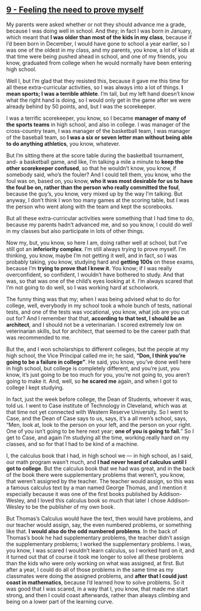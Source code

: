 ## [9 - Feeling the need to prove myself](http://webofstories.com/play/17068)

My parents were asked whether or not they should advance me a grade,
because I was doing well in school. And they; in fact I was born in
January, which meant that **I was older than most of the kids in my
class**, because if I’d been born in December, I would have gone to
school a year earlier, so I was one of the oldest in my class, and my
parents, you know, a lot of kids at that time were being pushed ahead
in school, and one of my friends, you know, graduated from college when
he would normally have been entering high school.

Well I, but I’m glad
that they resisted this, because it gave me this time for all these
extra-curricular activities, so I was always into a lot of things. **I
mean sports; I was a terrible athlete**. I’m tall, but my left hand
doesn’t know what the right hand is doing, so I would only get in the
game after we were already behind by 50 points, and, but I was the
scorekeeper. 

I was a terrific scorekeeper, you know, so I became
**manager of many of the sports teams** in high school, and also in
college. I was manager of the cross-country team, I was manager of the
basketball team, I was manager of the baseball team, so **I was a six or
seven letter man without being able to do anything athletics**, you know,
whatever. 

But I’m sitting there at the score table during the
basketball tournament, and- a basketball game, and like, I’m talking a
mile a minute to **keep the other scorekeeper confused**, so that he
wouldn’t know, you know, if somebody said, who’s the fouler? And I
could tell them, you know, who the foul was on, based on, you know,
**who it was most desirable for us to have the foul be on, rather than
the person who really committed the foul**, because the guy’s, you know,
very mixed up by the way I’m talking. But anyway, I don’t think I won
too many games at the scoring table, but I was the person who went
along with the team and kept the scorebooks.

But all these
extra-curricular activities were something that I had time to do,
because my parents hadn’t advanced me, and so you know, I could do
well in my classes but also participate in lots of other things.

Now
my, but, you know, so here I am, doing rather well at school, but I’ve
still got an **inferiority complex**. I’m still always trying to prove
myself. I’m thinking, you know, maybe I’m not getting it well, and in
fact, so I was probably taking, you know, studying hard and **getting
100s** on these exams, because I’m **trying to prove that I knew it**. You
know; if I was really overconfident, so confident, I wouldn’t have
bothered to study. And that was, so that was one of the child’s eyes
looking at it. I’m always scared that I’m not going to do well, so I
was working hard at schoolwork. 

The funny thing was that my; when I
was being advised what to do for college, well, everybody in my school
took a whole bunch of tests, national tests, and one of the tests was
vocational, you know, what job are you cut out for? And I remember
that that, **according to that test, I should be an architect**, and I
should not be a veterinarian. I scored extremely low on veterinarian
skills, but for architect, that seemed to be the career path that was
recommended to me.

But the, and I won scholarships to different
colleges, but the people at my high school, the Vice Principal called
me in; he said, **“Don, I think you’re going to be a failure in
college”**. He said, you know, you’ve done well here in high school, but
college is completely different, and you’re just, you know, it’s just
going to be too much for you, you’re not going to, you aren’t going to
make it. And, well, so **he scared me** again, and when I got to college I
kept studying. 

In fact, just the week before college, the Dean of
Students, whoever it was, told us. I went to Case institute of
Technology in Cleveland, which was at that time not yet connected with
Western Reserve University. So I went to Case, and the Dean of Case
says to us, says, it’s a all men’s school, says, “Men, look at, look to
the person on your left, and the person on your right. One of you
isn’t going to be here next year; **one of you is going to fail.**” So I
get to Case, and again I’m studying all the time, working really hard
on my classes, and so for that I had to be kind of a machine.

I, the
calculus book that I had, in high school we — in high school, as I
said, our math program wasn’t much, and **I had never heard of calculus
until I got to college**. But the calculus book that we had was great,
and in the back of the book there were supplementary problems that
weren’t, you know, that weren’t assigned by the teacher. The teacher
would assign, so this was a famous calculus text by a man named George
Thomas, and I mention it especially because it was one of the first
books published by Addison-Wesley, and I loved this calculus book so
much that later I chose Addison-Wesley to be the publisher of my own
book. 

But Thomas’s Calculus would have the text, then would have
problems, and our teacher would assign, say, the even numbered
problems, or something like that. **I would also do the odd numbered
problems**. In the back of Thomas’s book he had supplementary problems,
the teacher didn’t assign the supplementary problems; I worked the
supplementary problems. I was, you know, I was scared I wouldn’t learn
calculus, so I worked hard on it, and it turned out that of course it
took me longer to solve all these problems than the kids who were only
working on what was assigned, at first. But after a year, I could do
all of those problems in the same time as my classmates were doing the
assigned problems, and **after that I could just coast in mathematics**,
because I’d learned how to solve problems. So it was good that I was
scared, in a way that I, you know, that made me start strong, and then
I could coast afterwards, rather than always climbing and being on a
lower part of the learning curve.

